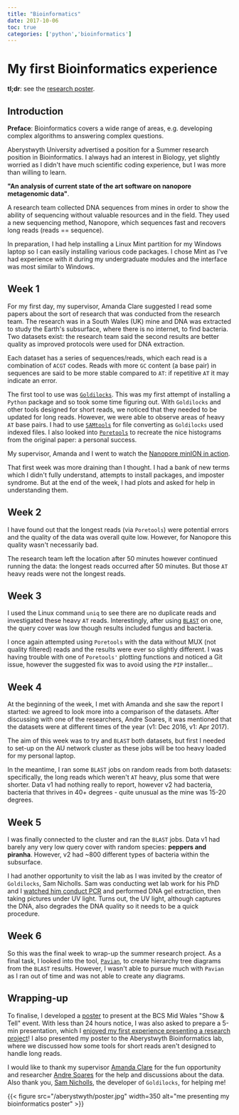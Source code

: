 ```yaml
---
title: "Bioinformatics"
date: 2017-10-06
toc: true
categories: ['python','bioinformatics']
---
```


# My first Bioinformatics experience

**tl;dr**: see the [research poster](https://github.com/sap218/misc/blob/master/bioinformatics_poster.pdf "bioinformatics poster").

## Introduction

**Preface**: Bioinformatics covers a wide range of areas, e.g. developing complex algorithms to answering complex questions.

Aberystwyth University advertised a position for a Summer research position in Bioinformatics.
I always had an interest in Biology, yet slightly worried as I didn't have much scientific coding experience, but I was more than willing to learn.

**"An analysis of current state of the art software on nanopore metagenomic data"**.

A research team collected DNA sequences from mines in order to show the ability of sequencing without valuable resources and in the field.
They used a new sequencing method, Nanopore, which sequences fast and recovers long reads (reads == sequence).

In preparation, I had help installing a Linux Mint partition for my Windows laptop so I can easily installing various code packages.
I chose Mint as I've had experience with it during my undergraduate modules and the interface was most similar to Windows.

## Week 1
For my first day, my supervisor, Amanda Clare suggested I read some papers about the sort of research that was conducted from the research team.
The research was in a South Wales (UK) mine and DNA was extracted to study the Earth's subsurface, where there is no internet, to find bacteria.
Two datasets exist: the research team said the second results are better quality as improved protocols were used for DNA extraction.

Each dataset has a series of sequences/reads, which each read is a combination of `ACGT` codes.
Reads with more `GC` content (a base pair) in sequences are said to be more stable compared to `AT`: if repetitive `AT` it may indicate an error.

The first tool to use was [`Goldilocks`](https://academic.oup.com/bioinformatics/article/32/13/2047/1743888?login=true "Goldilocks"). This was my first attempt of installing a `Python` package and so took some time figuring out.
With `Goldilocks` and other tools designed for short reads, we noticed that they needed to be updated for long reads.
However, we were able to observe areas of heavy `AT` base pairs. I had to use [`SAMtools`](https://academic.oup.com/bioinformatics/article/25/16/2078/204688?login=true "SAMtools") for file converting as `Goldilocks` used indexed files.
I also looked into [`Poretools`](https://academic.oup.com/bioinformatics/article/30/23/3399/207172?login=true "Poretools") to recreate the nice histograms from the original paper: a personal success.

My supervisor, Amanda and I went to watch the [Nanopore minION in action](https://twitter.com/afcaber/status/898194865980403712 "tweet about watching the minION").

That first week was more draining than I thought. I had a bank of new terms which I didn't fully understand, attempts to install packages, and imposter syndrome.
But at the end of the week, I had plots and asked for help in understanding them.

## Week 2
I have found out that the longest reads (via `Poretools`) were potential errors and the quality of the data was overall quite low.
However, for Nanopore this quality wasn't necessarily bad.

The research team left the location after 50 minutes however continued running the data: the longest reads occurred after 50 minutes.
But those `AT` heavy reads were not the longest reads.

## Week 3
I used the Linux command `uniq` to see there are no duplicate reads and investigated these heavy `AT` reads.
Interestingly, after using [`BLAST`](https://pubmed.ncbi.nlm.nih.gov/2231712/ "BLAST") on one, the query cover was low though results included fungus and bacteria.

I once again attempted using `Poretools` with the data without MUX (not quality filtered) reads and the results were ever so slightly different.
I was having trouble with one of `Poretools'` plotting functions and noticed a Git issue, however the suggested fix was to avoid using the `PIP` installer...

## Week 4
At the beginning of the week, I met with Amanda and she saw the report I started: we agreed to look more into a comparison of the datasets.
After discussing with one of the researchers, Andre Soares, it was mentioned that the datasets were at different times of the year (v1: Dec 2016, v1: Apr 2017).

The aim of this week was to try and `BLAST` both datasets, but first I needed to set-up on the AU network cluster as these jobs will be too heavy loaded for my personal laptop.

In the meantime, I ran some `BLAST` jobs on random reads from both datasets: specifically, the long reads which weren't `AT` heavy, plus some that were shorter.
Data v1 had nothing really to report, however v2 had bacteria, bacteria that thrives in 40+ degrees - quite unusual as the mine was 15-20 degrees.

## Week 5
I was finally connected to the cluster and ran the `BLAST` jobs.
Data v1 had barely any very low query cover with random species: **peppers and piranha**.
However, v2 had ~800 different types of bacteria within the subsurface.

I had another opportunity to visit the lab as I was invited by the creator of `Goldilocks`, Sam Nicholls.
Sam was conducting wet lab work for his PhD and I [watched him conduct PCR](https://twitter.com/sap218/status/910070653419704320 "my tweet with video of lab work") and performed DNA gel extraction, then taking pictures under UV light.
Turns out, the UV light, although captures the DNA, also degrades the DNA quality so it needs to be a quick procedure.

## Week 6
So this was the final week to wrap-up the summer research project. As a final task, I looked into the tool, [`Pavian`](https://www.biorxiv.org/content/10.1101/084715v1 "Pavian"), to create hierarchy tree diagrams from the `BLAST` results. However, I wasn't able to pursue much with `Pavian` as I ran out of time and was not able to create any diagrams.

## Wrapping-up

To finalise, I developed a [poster](https://github.com/sap218/misc/blob/master/bioinformatics_poster.pdf "bioinformatics poster") to present at the BCS Mid Wales "Show & Tell" event.
With less than 24 hours notice, I was also asked to prepare a 5-min presentation, which I [enjoyed my first experience presenting a research project](https://twitter.com/sap218/status/914106415664500736 "my tweet with me and my poster")!
I also presented my poster to the Aberystwyth Bioinformatics lab, where we discussed how some tools for short reads aren't designed to handle long reads.

I would like to thank my supervisor [Amanda Clare](https://twitter.com/afcaber "Amanda's Twitter") for the fun opportunity and researcher [Andre Soares](https://twitter.com/GeoMicroSoares "Andre's Twitter") for the help and discussions about the data.
Also thank you, [Sam Nicholls](https://twitter.com/samstudio8 "Sam's Twitter"), the developer of `Goldilocks`, for helping me!

{{< figure src="/aberystwyth/poster.jpg" width=350 alt="me presenting my bioinformatics poster" >}}
